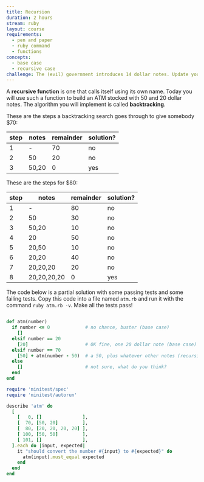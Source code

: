 ```yaml
---
title: Recursion
duration: 2 hours
stream: ruby
layout: course
requirements:
  - pen and paper
  - ruby command
  - functions
concepts:
  - base case
  - recursive case
challenge: The (evil) government introduces 14 dollar notes. Update your program.
---
```


A **recursive function** is one that calls itself using its own name.
Today you will use such a function to build an ATM stocked with 50 and 20 dollar notes.
The algorithm you will implement is called **backtracking**.

These are the steps a backtracking search goes through to give somebody $70:

| step  | notes     | remainder  | solution?  |
| ----  | --------  | ---------  | ---------  |
| 1     | -         | 70         | no         |
| 2     | 50        | 20         | no         |
| 3     | 50,20     | 0          | yes        |

These are the steps for $80:

| step  | notes        | remainder  | solution?  |
| ----  | --------     | ---------  | ---------  |
| 1     | -            | 80         | no         |
| 2     | 50           | 30         | no         |
| 3     | 50,20        | 10         | no         |
| 4     | 20           | 50         | no         |
| 5     | 20,50        | 10         | no         |
| 6     | 20,20        | 40         | no         |
| 7     | 20,20,20     | 20         | no         |
| 8     | 20,20,20,20  | 0          | yes        |

The code below is a partial solution with some passing tests and some failing
tests. Copy this code into a file named `atm.rb` and run it with the command
`ruby atm.rb -v`. Make all the tests pass!

```ruby

def atm(number)
  if number <= 0             # no chance, buster (base case)
    []
  elsif number == 20
    [20]                     # OK fine, one 20 dollar note (base case)
  elsif number == 70
    [50] + atm(number - 50)  # a 50, plus whatever other notes (recursive case)
  else
    []                       # not sure, what do you think?
  end
end

require 'minitest/spec'
require 'minitest/autorun'

describe 'atm' do
  [
    [   0, []               ],
    [  70, [50, 20]         ],
    [  80, [20, 20, 20, 20] ],
    [ 100, [50, 50]         ],
    [ 101, []               ],
  ].each do |input, expected|
    it "should convert the number #{input} to #{expected}" do
      atm(input).must_equal expected
    end
  end
end
```
